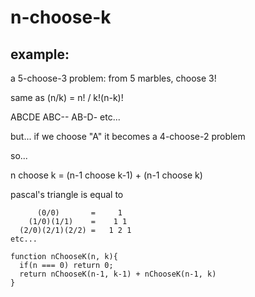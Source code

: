 # n-choose-k

## example:
a 5-choose-3 problem:
from 5 marbles, choose 3!

same as
(n/k) = n! / k!(n-k)!

ABCDE
  ABC--
  AB-D-
  etc...

but... if we choose "A" it becomes a 4-choose-2 problem

so...

n choose k = (n-1 choose k-1) + (n-1 choose k)

pascal's triangle is equal to

          (0/0)       =     1
        (1/0)(1/1)    =    1 1
      (2/0)(2/1)(2/2) =   1 2 1
    etc...


```
function nChooseK(n, k){
  if(n === 0) return 0;
  return nChooseK(n-1, k-1) + nChooseK(n-1, k)
}
```
